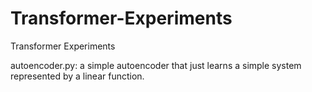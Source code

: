 # Transformer-Experiments

Transformer Experiments

autoencoder.py: 
a simple autoencoder that just learns a simple system represented by a linear function.
